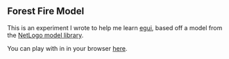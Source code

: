 Forest Fire Model
-----------------

This is an experiment I wrote to help me learn [egui](https://egui.rs), based off a model from the [NetLogo model library](https://ccl.northwestern.edu/netlogo/models/Fire).

You can play with in in your browser [here](https://maxbondabe.github.io/forest-fire).
